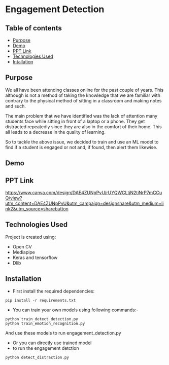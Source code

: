 # Engagement Detection

## Table of contents
* [Purpose](#purpose)
* [Demo](#demo)
* [PPT Link](#ppt-link)
* [Technologies Used](#technologies-used)
* [Intallation](#installation)

## Purpose
We all have been attending classes online for the past couple of years. This although is not a method of taking the knowledge that we are familiar with contrary to the physical method of sitting in a classroom and making notes and such. 

The main problem that we have identified was the lack of attention many students face while sitting in front of a laptop or a phone. They get distracted repeatedly since they are also in the comfort of their home. This all leads to a decrease in the quality of learning.

So to tackle the above issue, we decided to train and use an ML model to find if a student is engaged or not and, if found, then alert them likewise.
	
## Demo

## PPT Link
https://www.canva.com/design/DAE4ZUNpPvU/rUYQWCLtjN2tiNrP7mCCuQ/view?utm_content=DAE4ZUNpPvU&utm_campaign=designshare&utm_medium=link2&utm_source=sharebutton
## Technologies Used

Project is created using:
* Open CV
* Mediapipe
* Keras and tensorflow
* Dlib

## Installation
* First install the required dependencies:

```
pip install -r requirements.txt
```

* You can train your own models using following commands:-

```
python train_detect_detection.py
python train_emotion_recognition.py
```

And use these models to run engagement_detection.py

* Or you can directly use trained model
* to run the engagement detction
```
python detect_distraction.py
```



